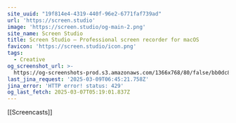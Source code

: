 ```yaml
---
site_uuid: "19f814e4-4319-440f-96e2-6771faf739ad"
url: 'https://screen.studio'
image: 'https://screen.studio/og-main-2.png'
site_name: Screen Studio
title: Screen Studio — Professional screen recorder for macOS
favicon: 'https://screen.studio/icon.png'
tags:
  - Creative
og_screenshot_url: >-
  https://og-screenshots-prod.s3.amazonaws.com/1366x768/80/false/bb0dc81dd5fd229c2004252c0a437dccd5f0bd22f8cadfe16da93e6b61424ae7.jpeg
last_jina_request: '2025-03-09T06:45:21.758Z'
jina_error: 'HTTP error! status: 429'
og_last_fetch: 2025-03-07T05:19:01.837Z
---
```


[[Screencasts]]

